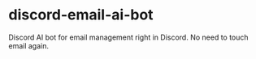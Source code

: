 # discord-email-ai-bot
Discord AI bot for email management right in Discord. No need to touch email again.
